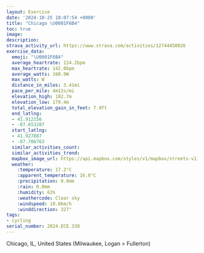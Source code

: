 ```yaml
---
layout: Exercise
date: '2024-10-25 18:07:54 +0000'
title: "Chicago \U0001F6B4"
toc: true
image:
description:
strava_activity_url: https://www.strava.com/activities/12744458026
exercise_data:
  emoji: "\U0001F6B4"
  average_heartrate: 124.2bpm
  max_heartrate: 142.0bpm
  average_watts: 160.9W
  max_watts: W
  distance_in_miles: 3.41mi
  pace_per_mile: 4m12s/mi
  elevation_high: 182.7m
  elevation_low: 179.4m
  total_elevation_gain_in_feet: 7.9ft
  end_latlng:
  - 41.912156
  - -87.653207
  start_latlng:
  - 41.927887
  - -87.706763
  similar_activities_count:
  similar_activities_trend:
  mapbox_image_url: https://api.mapbox.com/styles/v1/mapbox/streets-v11/static/path-5+787af2-1.0(mx%7B~FbrhvOx%40cBnAyBtBgEtBwDrAqCfOgYhPm%5BjDuGvAsCZ_ABW%40o%40e%40ix%40%3FsCBoAHc%40DGPGn%40C~CBhACRCLGFMBUMoFCqCW_n%40EY%40c%40AO%5BgBUeAoAaJ%5BoBUmBCeA%40qCGcUD%5BDMtBaD%5E_%40%60CyClD%7BDjD_E),pin-s-s+e5b22e(-87.70354,41.92663),pin-s-f+89ae00(-87.65533000000003,41.91385999999999)/auto/800x800?access_token=pk.eyJ1Ijoiam9zaGJlY2ttYW4iLCJhIjoiY205eWR2aDd1MWZ6djJrbXc4a3M0bWZleiJ9.XiG9OWkNcZk2QzjJbxLB4A
  weather:
    :temperature: 17.2°C
    :apparent_temperature: 16.0°C
    :precipitation: 0.0mm
    :rain: 0.0mm
    :humidity: 63%
    :weathercode: Clear sky
    :windspeed: 10.0km/h
    :winddirection: 327°
tags:
- cycling
serial_number: 2024.ECE.338
---
```

Chicago, IL, United States (Milwaukee, Logan > Fullerton)
